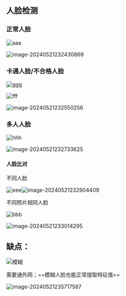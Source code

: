 ## 人脸检测

### 正常人脸

![aaa](https://gitee.com/cnuto/images/raw/master/image/aaa.jpg)

![image-20240521232430869](https://gitee.com/cnuto/images/raw/master/image/image-20240521232430869.png)

### 卡通人脸/不合格人脸

![ggg](https://gitee.com/cnuto/images/raw/master/image/ggg.jpg)

![fff](https://gitee.com/cnuto/images/raw/master/image/ddd.jpg)

![image-20240521232550256](https://gitee.com/cnuto/images/raw/master/image/image-20240521232550256.png)

### 多人人脸

![hhh](https://gitee.com/cnuto/images/raw/master/image/hhh.jpg)

![image-20240521232733625](https://gitee.com/cnuto/images/raw/master/image/image-20240521232733625.png)

#### 人脸比对

不同人脸



![eee](https://gitee.com/cnuto/images/raw/master/image/eee.jpg)![image-20240521232904409](https://gitee.com/cnuto/images/raw/master/image/image-20240521232904409.png)

不同照片相同人脸

![bbb](https://gitee.com/cnuto/images/raw/master/image/bbb.jpg)

![image-20240521233014295](https://gitee.com/cnuto/images/raw/master/image/image-20240521233014295.png)

## 缺点：

![模糊](https://gitee.com/cnuto/images/raw/master/image/模糊.jpg)

需要通外网；==模糊人脸也能正常提取特征值==

![image-20240521235717587](https://gitee.com/cnuto/images/raw/master/image/image-20240521235717587.png)